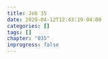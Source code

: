 ```yaml
---
title: Job 35
date: 2020-04-12T12:43:19-04:00
categories: []
tags: []
chapter: "035"
inprogress: false
---
```


